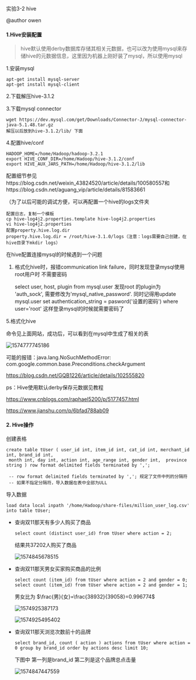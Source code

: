 实验3-2 hive

@author owen

#### 1.Hive安装配置

> hive默认使用derby数据库存储其相关元数据，也可以改为使用mysql来存储hive的元数据信息，这里因为机器上刚好装了mysql，所以使用mysql

1.安装mysql

```
apt-get install mysql-server
apt-get install mysql-client
```

2.下载解压hive-3.1.2

3.下载mysql connector

```
wget https://dev.mysql.com/get/Downloads/Connector-J/mysql-connector-java-5.1.48.tar.gz
解压以后放到hive-3.1.2/lib/ 下面
```

4.配置hive/conf

```
HADOOP_HOME=/home/Hadoop/hadoop-3.2.1
export HIVE_CONF_DIR=/home/Hadoop/hive-3.1.2/conf 
export HIVE_AUX_JARS_PATH=/home/Hadoop/hive-3.1.2/lib
```

配置细节参见https://blog.csdn.net/weixin_43824520/article/details/100580557和https://blog.csdn.net/aguang_vip/article/details/81583661

（为了以后可能的调试方便，可以再配置一个hive的logs文件夹

```
配置日志，复制一个模板
cp hive-log4j2.properties.template hive-log4j2.properties
vi hive-log4j2.properties
配置property.hive.log.dir
property.hive.log.dir = /root/hive-3.1.0/logs（注意：logs需要自己创建，在hive目录下mkdir logs）
```

在hive配置连接mysql的时候遇到一个问题

1. 格式化hive时，报错communication link failure，同时发现登录mysql使用root用户时 不需要密码

   select user, host, plugin from mysql.user 发现root 的plugin为 'auth_sock', 需要修改为'mysql_native_password'.  同时记得用update mysql.user set authentication_string = pasword('设置的密码') where user='root' 这样登录mysql的时候就需要密码了

5.格式化hive

命令见上面网站，成功后，可以看到在mysql中生成了相关的表

![1574777745186](C:\Users\DELL\AppData\Roaming\Typora\typora-user-images\1574777745186.png)

可能的报错：java.lang.NoSuchMethodError: com.google.common.base.Preconditions.checkArgument

https://blog.csdn.net/GQB1226/article/details/102555820

ps：Hive使用默认derby保存元数据见教程

https://www.cnblogs.com/raphael5200/p/5177457.html

https://www.jianshu.com/p/6bfad788ab09

#### 2. Hive操作

创建表格

```mysql
create table tUser ( user_id int, item_id int, cat_id int, merchant_id int, brand_id int,
 month int, day int, action int, age_range int, gender int,  province string ) row format delimited fields terminated by ','; 
 
 -- row format delimited fields terminated by ','; 规定了文件中列的分隔符
 -- 如果不指定分隔符，导入数据在表中全部为ULL
```

导入数据

```
load data local inpath '/home/Hadoop/share-files/million_user_log.csv' into table tUser; 
```

- 查询双11那天有多少人购买了商品

  ```
  select count (distinct user_id) from tUser where action = 2;
  ```

  结果共37202人购买了商品

  ![1574845678515](C:\Users\DELL\AppData\Roaming\Typora\typora-user-images\1574845678515.png)

- 查询双11那天男女买家购买商品的比例

  ```
  select count (item_id) from tUser where action = 2 and gender = 0;
  select count (item_id) from tUser where action = 2 and gender = 1;
  ```

  男女比为  $\frac{男}{女}=\frac{38932}{39058}=0.996774$  

  ![1574925387173](C:\Users\DELL\AppData\Roaming\Typora\typora-user-images\1574925387173.png)

  ![1574925495402](C:\Users\DELL\AppData\Roaming\Typora\typora-user-images\1574925495402.png)

- 查询双11那天浏览次数前十的品牌

  ```
  select brand_id, count ( action ) actions from tUser where action = 0 group by brand_id order by actions desc limit 10;
  ```

  下图中 第一列是brand_id 第二列是这个品牌总点击量

  ![1574847447559](C:\Users\DELL\AppData\Roaming\Typora\typora-user-images\1574847447559.png)

